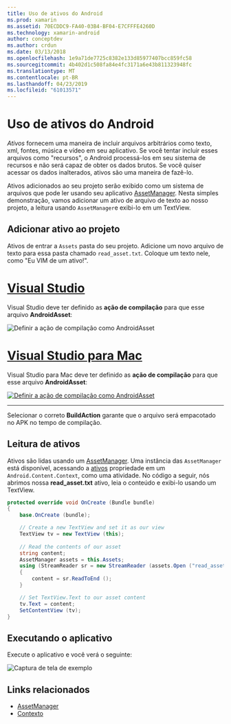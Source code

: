 ```yaml
---
title: Uso de ativos do Android
ms.prod: xamarin
ms.assetid: 70ECDDC9-FA40-03B4-BF04-E7CFFFE4260D
ms.technology: xamarin-android
author: conceptdev
ms.author: crdun
ms.date: 03/13/2018
ms.openlocfilehash: 1e9a71de7725c8382e133d85977407bcc859fc58
ms.sourcegitcommit: 4b402d1c508fa84e4fc3171a6e43b811323948fc
ms.translationtype: MT
ms.contentlocale: pt-BR
ms.lasthandoff: 04/23/2019
ms.locfileid: "61013571"
---
```

# <a name="using-android-assets"></a>Uso de ativos do Android

_Ativos_ fornecem uma maneira de incluir arquivos arbitrários como texto, xml, fontes, música e vídeo em seu aplicativo. Se você tentar incluir esses arquivos como "recursos", o Android processá-los em seu sistema de recursos e não será capaz de obter os dados brutos. Se você quiser acessar os dados inalterados, ativos são uma maneira de fazê-lo.

Ativos adicionados ao seu projeto serão exibido como um sistema de arquivos que pode ler usando seu aplicativo [AssetManager](https://developer.xamarin.com/api/type/Android.Content.Res.AssetManager/).
Nesta simples demonstração, vamos adicionar um ativo de arquivo de texto ao nosso projeto, a leitura usando `AssetManager`e exibi-lo em um TextView.


## <a name="add-asset-to-project"></a>Adicionar ativo ao projeto

Ativos de entrar a `Assets` pasta do seu projeto. Adicione um novo arquivo de texto para essa pasta chamado `read_asset.txt`. Coloque um texto nele, como "Eu VIM de um ativo!".

# <a name="visual-studiotabwindows"></a>[Visual Studio](#tab/windows)

Visual Studio deve ter definido as **ação de compilação** para que esse arquivo **AndroidAsset**:

![Definir a ação de compilação como AndroidAsset](android-assets-images/asset-properties-vs.png) 

# <a name="visual-studio-for-mactabmacos"></a>[Visual Studio para Mac](#tab/macos)

Visual Studio para Mac deve ter definido as **ação de compilação** para que esse arquivo **AndroidAsset**:

[![Definir a ação de compilação como AndroidAsset](android-assets-images/asset-properties-xs-sml.png)](android-assets-images/asset-properties-xs.png#lightbox)

-----

Selecionar o correto **BuildAction** garante que o arquivo será empacotado no APK no tempo de compilação.


## <a name="reading-assets"></a>Leitura de ativos

Ativos são lidas usando um [AssetManager](https://developer.xamarin.com/api/type/Android.Content.Res.AssetManager/). Uma instância das `AssetManager` está disponível, acessando a [ativos](https://developer.xamarin.com/api/property/Android.Content.Context.Assets/) propriedade em um `Android.Content.Context`, como uma atividade.
No código a seguir, nós abrimos nossa **read_asset.txt** ativo, leia o conteúdo e exibi-lo usando um TextView.

```csharp
protected override void OnCreate (Bundle bundle)
{
    base.OnCreate (bundle);

    // Create a new TextView and set it as our view
    TextView tv = new TextView (this);
    
    // Read the contents of our asset
    string content;
    AssetManager assets = this.Assets;
    using (StreamReader sr = new StreamReader (assets.Open ("read_asset.txt")))
    {
        content = sr.ReadToEnd ();
    }

    // Set TextView.Text to our asset content
    tv.Text = content;
    SetContentView (tv);
}
```


## <a name="running-the-application"></a>Executando o aplicativo

Execute o aplicativo e você verá o seguinte:

![Captura de tela de exemplo](android-assets-images/screenshot.png)


## <a name="related-links"></a>Links relacionados

- [AssetManager](https://developer.xamarin.com/api/type/Android.Content.Res.AssetManager/)
- [Contexto](https://developer.xamarin.com/api/type/Android.Content.Context/)

